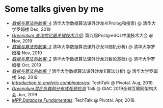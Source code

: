 Some talks given by me
======================

* [*数据与算法的故事: 4*](algorithm_talks_4.pdf) 清华大学数据算法课外沙龙4(Prolog和搜索)  @ 清华大学罗姆楼 Dec, 2019
* [*Greenplum 查询优化器关键技术介绍*](Greenplum_planner.pptx): 第九届PostgreSQL中国技术大会 @ Nov, 2019
* [*数据与算法的故事: 3*](algorithm_talks_3.pdf) 清华大学数据算法课外沙龙3(随机分析)  @ 清华大学罗姆楼 Nov, 2019
* [*数据与算法的故事: 2*](algorithm_talks_2.pdf) 清华大学数据算法课外沙龙2(数论基础)  @ 清华大学罗姆楼 Oct, 2019
* [*数据与算法的故事: 1*](algorithm_talks1.pdf) 清华大学数据算法课外沙龙1(算法分析)  @ 清华大学罗姆楼 Sep, 2019
* [*Introduction to analytic combinatorics*](Introduction_to_Analytic_Combinatorics.pdf): TechTalk @ Pivotal. Aug, 2019.
* [*Greenplum混合负载和分布式死锁检测*](Greenplum_GDD.pptx) Talk  @ GIAC 2019全球互联网架构大会 Jun, 2019
* [*MPP Database Fundamentals*](MPP_Fundamentals.pdf): TechTalk @ Pivotal. Apr, 2018.
